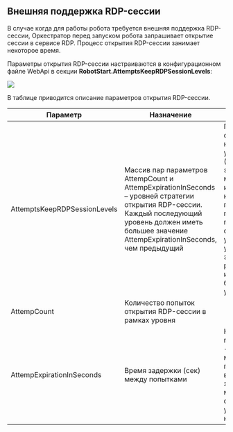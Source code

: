 ## Внешняя поддержка RDP-сессии

В случае когда для работы робота требуется внешняя поддержка RDP-сессии, Оркестратор перед запуском робота запрашивает открытие сессии в сервисе RDP. Процесс открытия RDP-сессии занимает некоторое время. 

Параметры открытия RDP-сессии настраиваются в конфигурационном файле WebApi в секции **RobotStart.AttemptsKeepRDPSessionLevels**:

![](<../../../.gitbook/assets/rdp-support-config.png>)

В таблице приводится описание параметров открытия RDP-сессии.

| Параметр           | Назначение           | Примечание           | 
| ------------------ | -------------------- | -------------------- |
| AttemptsKeepRDPSessionLevels | Массив пар параметров AttempCount и AttempExpirationInSeconds – уровней стратегии открытия RDP-сессии. Каждый последующий уровень должен иметь большее значение AttempExpirationInSeconds, чем предыдущий | Попытки открыть начинаются с уровня 0 (первый элемент массива). При исчерпании количества попыток происходит переход на следующий уровень, пока уровни не закончатся. Не рекомендуется использовать больше 3-х уровней |
| AttempCount | Количество попыток открытия RDP-сессии в рамках уровня |      |
| AttempExpirationInSeconds | Время задержки (сек) между попытками | Не гарантировано - при наличии многих RDP-пользователей время задержки может отличаться от указанного в настройке |
